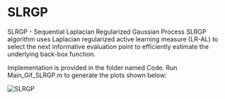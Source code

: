 # SLRGP
SLRGP - Sequential Laplacian Regularized Gaussian Process
SLRGP algorithm uses Laplacian regularized active learning measure (LR-AL) to select the next informative evaluation point to efficiently estimate the underlying back-box function. 

Implementation is provided in the folder named Code. Run Main_Gif_SLRGP.m to generate the plots shown below:

![SLRGP](Code/SLRGPBranintest.gif)
